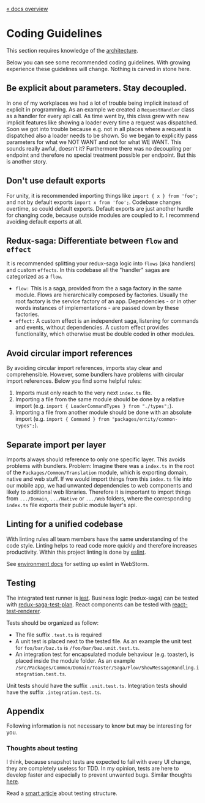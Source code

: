 [« docs overview](../README.md)

# Coding Guidelines
This section requires knowledge of the [architecture](architecture.md).

Below you can see some recommended coding guidelines.
With growing experience these guidelines will change.
Nothing is carved in stone here.

## Be explicit about parameters. Stay decoupled.
In one of my workplaces we had a lot of trouble being implicit instead of explicit in programming.
As an example we created a `RequestHandler` class as a handler for every api call.
As time went by, this class grew with new implicit features like showing a loader every time a request was dispatched.
Soon we got into trouble because e.g. not in all places where a request is dispatched also a loader needs to be shown.
So we began to explicitly pass parameters for what we NOT WANT and not for what WE WANT.
This sounds really awful, doesn't it?
Furthermore there was no decoupling per endpoint and therefore no special treatment possible per endpoint.
But this is another story.

## Don't use default exports
For unity, it is recommended importing things like
`import { x } from 'foo';` and not by default exports `import x from 'foo';`.
Codebase changes overtime, so could default exports.
Default exports are just another hurdle for changing code, because outside modules are coupled to it.
I recommend avoiding default exports at all.

## Redux-saga: Differentiate between `flow` and `effect`
It is recommended splitting your redux-saga logic into `flows` (aka handlers) and custom `effects`.
In this codebase all the "handler" sagas are categorized as a `flow`.
- `flow:` This is a saga, provided from the a saga factory in the same module.
Flows are hierarchically composed by factories. Usually the root factory is the service factory of an app.
Dependencies - or in other words instances of implementations - are passed down by these factories.
- `effect:` A custom effect is an independent saga, listening for commands and events, without dependencies.
A custom effect provides functionality, which otherwise must be double coded in other modules.

## Avoid circular import references
By avoiding circular import references, imports stay clear and comprehensible.
However, some bundlers have problems with circular import references. Below you find some helpful rules:
1. Imports must only reach to the very next `index.ts` file.
2. Importing a file from the same module should be done by a relative import (e.g. `import { LoaderCommandTypes } from "./types";`).
3. Importing a file from another module should be done with an absolute import (e.g. `import { Command } from "packages/entity/common-types";`).

## Separate import per layer
Imports always should reference to only one specific layer. This avoids problems with bundlers.
Problem: Imagine there was a `index.ts` in the root of the `Packages/Common/Translation` module,
which is exporting domain, native and web stuff.
If we would import things from this `index.ts` file into our mobile app,
we had unwanted dependencies to web components and likely to additional web libraries.
Therefore it is important to import things from `.../Domain`, `.../Native` or `.../Web` folders,
where the corresponding `index.ts` file exports their public module layer's api.

## Linting for a unified codebase
With linting rules all team members have the same understanding of the code style.
Linting helps to read code more quickly and therefore increases productivity.
Within this project linting is done by [eslint](https://eslint.org/).

See [environment docs](environment.md) for setting up eslint in WebStorm.

## Testing
The integrated test runner is [jest](http://jestjs.io).
Business logic (redux-saga) can be tested with [redux-saga-test-plan](https://www.npmjs.com/package/redux-saga-test-plan).
React components can be tested with [react-test-renderer](https://reactjs.org/docs/test-renderer.html).

Tests should be organized as follow:
- The file suffix `.test.ts` is required
- A unit test is placed next to the tested file. As an example the unit test for `foo/bar/baz.ts` is `/foo/bar/baz.unit.test.ts`.
- An integration test for encapsulated module behaviour (e.g. toaster), is placed inside the module folder. As an example `/src/Packages/Common/Domain/Toaster/Saga/Flow/ShowMessageHandling.integration.test.ts`.

Unit tests should have the suffix `.unit.test.ts`. Integration tests should have the suffix `.integration.test.ts`.

## Appendix
Following information is not necessary to know but may be interesting for you.

### Thoughts about testing
I think, because snapshot tests are expected to fail with every UI change, they are completely useless for TDD.
In my opinion, tests are here to develop faster and especially to prevent unwanted bugs.
Similar thoughts [here](https://medium.com/@tomgold_48918/why-i-stopped-using-snapshot-testing-with-jest-3279fe41ffb2).

Read a [smart article](https://medium.com/@JeffLombardJr/organizing-tests-in-jest-17fc431ff850) about testing structure.

